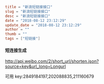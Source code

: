 ```toml
title = "新浪短链接接口"
slug = "新浪短链接接口"
desc = "新浪短链接接口"
date = "2018-08-12 23:12:29"
update_date = "2018-08-12 23:12:29"
author = ""
thumb = ""
tags = ["短链接"]
```

#### 短连接生成

http://api.weibo.com/2/short_url/shorten.json?source=key&url_long=Longurl 

可用 key:2849184197,202088835,211160679